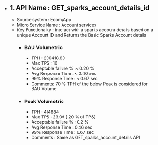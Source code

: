 - ## 1. API Name : GET_sparks_account_details_id
  - Source system : Ecom/App
  - Micro Service Name : Account services
  - Key Functionality : Interact with a sparks account details based on a unique Account ID and Returns the Basic Sparks Account details
    - ### BAU Volumetric
         - TPH : 290418.80
         - Max TPS : 16
         - Acceptable failure % :< 0.20 % 
         - Avg Response Time : < 0.46 sec
         - 99% Response Time : < 0.67 sec
         - Comments: 70 % TPH of the below Peak is considered for BAU Volume
     - ### Peak Volumetric
         - TPH : 414884
         - Max TPS : 23.09 [ 20 % of TPS]
         - Acceptable failure % : 0.2 %
         - Avg Response Time : 0.46 sec
         - 99% Response Time : 0.67 sec
         - Comments : Same as  GET_sparks_account_details API
